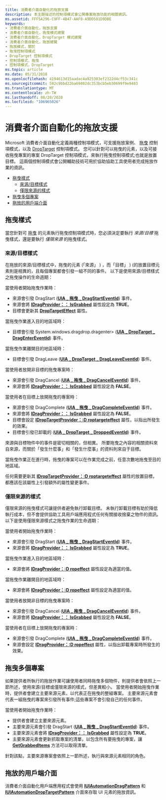 ```yaml
---
title: 消費者介面自動化的拖放支援
description: 本主題描述的控制項模式會公開專案拖放功能的相關資訊。
ms.assetid: FFF5A296-C9FF-4B47-AAF8-A9DD581D9DBE
keywords:
- 消費者介面自動化，拖放支援
- 消費者介面自動化，拖曳模式總覽
- 消費者介面自動化，DropTarget 模式總覽
- 消費者介面自動化，拖放總覽
- 拖放模式，關於
- 拖曳控制項模式
- DropTarget 控制項模式
- 控制項模式，拖曳
- 控制項模式，DropTarget
ms.topic: article
ms.date: 05/31/2018
ms.openlocfilehash: 4194613d15aadac4a925303ef2322d4cf53c341c
ms.sourcegitcommit: 592c9bbd22ba69802dc353bcb5eb30699f9e9403
ms.translationtype: MT
ms.contentlocale: zh-TW
ms.lasthandoff: 08/20/2020
ms.locfileid: "106965026"
---
```

# <a name="ui-automation-support-for-drag-and-drop"></a>消費者介面自動化的拖放支援

Microsoft 消費者介面自動化定義兩種控制項模式，可支援拖放案例、 [拖曳](/windows/desktop/WinAuto/uiauto-implementingdrag) 控制項模式，以及 [DropTarget](/windows/desktop/WinAuto/uiauto-implementingdroptarget) 控制項模式。 您可以針對可以拖曳的元素，以及可接收拖曳專案的專案 DropTarget 控制項模式，來執行拖曳控制項模式;也就是放置目標。 這兩個控制項模式會公開輔助技術可用於協助協助工具使用者完成拖放作業的資訊。

-   [拖曳樣式](#dragging-styles)
    -   [來源/目標樣式](#sourcetarget-style)
    -   [僅限來源的樣式](#source-only-style)
-   [拖曳多個專案](#dragging-multiple-items)
-   [拖放的用戶端介面](#client-interfaces-for-drag-and-drop)

## <a name="dragging-styles"></a>拖曳樣式

當您針對可 [拖曳](/windows/desktop/WinAuto/uiauto-implementingdrag) 的元素執行拖曳控制項模式時，您必須決定要執行 *來源/目標* 拖曳樣式，還是要執行 *僅限來源* 的拖曳樣式。

### <a name="sourcetarget-style"></a>來源/目標樣式

在拖放的來源/目標樣式中，拖曳的元素 (「來源」 ) ，而「目標」 )  (的放置目標元素則是相異的，且每個專案都會引發一組不同的事件。 以下是使用來源/目標樣式之拖曳操作的生命週期： <dl> 當使用者開始拖曳作業時：

-   來源會引發 DragStart ([**UIA \_ 拖曳 \_ DragStartEventId**](uiauto-event-ids.md)) 事件。
-   來源會將 [**IDragProvider：： IsGrabbed**](/windows/desktop/api/UIAutomationCore/nf-uiautomationcore-idragprovider-get_isgrabbed) 屬性設定為 **TRUE**。
-   目標會更新其 [**DropTargetEffect**](/windows/desktop/api/UIAutomationCore/nf-uiautomationcore-idroptargetprovider-get_droptargeteffect) 屬性。

  
當拖曳作業進入目的地區域時：

-   目標會引發 System.windows.dragdrop.dragenter> ([**UIA \_ DropTarget \_ DragEnterEventId**](uiauto-event-ids.md)) 事件。

  
當拖曳作業離開目的地區域時：

-   目標會引發 DragLeave ([**UIA \_ DropTarget \_ DragLeaveEventId**](uiauto-event-ids.md)) 事件。

  
當使用者放開非目標的拖曳專案時：

-   來源會引發 DragCancel ([**UIA \_ 拖曳 \_ DragCancelEventId**](uiauto-event-ids.md)) 事件。
-   來源會將 [**IDragProvider：： IsGrabbed**](/windows/desktop/api/UIAutomationCore/nf-uiautomationcore-idragprovider-get_isgrabbed) 屬性設定為 **FALSE**。

  
當使用者在目標上放開拖曳的專案時：

-   來源會引發 DragComplete ([**UIA \_ 拖曳 \_ DragCompleteEventId**](uiauto-event-ids.md)) 事件。
-   來源會將 [**IDragProvider：： IsGrabbed**](/windows/desktop/api/UIAutomationCore/nf-uiautomationcore-idragprovider-get_isgrabbed) 屬性設定為 **FALSE**。
-   目標會設定 [**IDropTargetProvider：:D roptargeteffect**](/windows/desktop/api/UIAutomationCore/nf-uiautomationcore-idroptargetprovider-get_droptargeteffect) 屬性，以指出所發生的效果。
-   目標會引發已卸載的 ([**UIA \_ DropTarget \_ DroppedEventId**](uiauto-event-ids.md)) 事件。

  
</dl>

來源與目標物件中的事件是密切相關的，但相異。 所要拖曳之內容的相關資料來自來源，而關於「發生什麼事」和「發生什麼事」的資料則來自于目標。

當拖曳作業正在進行時，拖曳的專案可以在作業完成之前，任意次數地拖曳至目的地區域。

任何需要更新其 [**IDropTargetProvider：:D roptargeteffect**](/windows/desktop/api/UIAutomationCore/nf-uiautomationcore-idroptargetprovider-get_droptargeteffect) 屬性的放置目標，都應該在該屬性上引發額外的屬性變更事件。

### <a name="source-only-style"></a>僅限來源的樣式

僅限來源的拖曳樣式可讓提供者避免執行卸載目標。 未執行卸載目標有助於降低執行成本，但不會提供協助工具用戶端應用程式任何有關接收捨棄之物件的資訊。 以下是使用僅限來源樣式之拖曳作業的生命週期： <dl> 當使用者開始拖曳作業時：

-   來源會引發 DragStart ([**UIA \_ 拖曳 \_ DragStartEventId**](uiauto-event-ids.md)) 事件。
-   來源會將 [**IDragProvider：： IsGrabbed**](/windows/desktop/api/UIAutomationCore/nf-uiautomationcore-idragprovider-get_isgrabbed) 屬性設定為 **TRUE**。

  
當拖曳作業進入目的地區域時：

-   來源會將 [**IDragProvider：:D ropeffect**](/windows/desktop/api/UIAutomationCore/nf-uiautomationcore-idragprovider-get_dropeffect) 屬性設定為適當的值。

  
當拖曳作業離開目的地區域時：

-   來源會將 [**IDragProvider：:D ropeffect**](/windows/desktop/api/UIAutomationCore/nf-uiautomationcore-idragprovider-get_dropeffect) 屬性設定為適當的值。

  
當使用者放開非目標的拖曳專案時：

-   來源會引發 DragCancel ([**UIA \_ 拖曳 \_ DragCancelEventId**](uiauto-event-ids.md)) 事件。
-   來源會將 [**IDragProvider：： IsGrabbed**](/windows/desktop/api/UIAutomationCore/nf-uiautomationcore-idragprovider-get_isgrabbed) 屬性設定為 **FALSE**。

  
當使用者在目標上放開拖曳的專案時：

-   來源會引發 DragComplete ([**UIA \_ 拖曳 \_ DragCompleteEventId**](uiauto-event-ids.md)) 事件。
-   來源會設定 [**IDragProvider：:D ropeffect**](/windows/desktop/api/UIAutomationCore/nf-uiautomationcore-idragprovider-get_dropeffect) 屬性，以指出卸載專案時所發生的效果。

  
</dl>

## <a name="dragging-multiple-items"></a>拖曳多個專案

如果提供者所執行的拖放作業可讓使用者同時拖曳多個物件，則提供者會依照上一節所述，使用來源/目標或僅限來源的樣式，但差異較小。 當使用者開始拖曳作業時，提供者會建立主要來源元素，以代表正在拖曳的整組專案。 主要來源元素會代表一組拖曳的專案來引發所有事件;這些專案不會引發自己的任何事件。<dl> 當使用者開始拖曳作業時：

-   提供者會建立主要來源元素。
-   主要來源元素會引發 DragStart ([**UIA \_ 拖曳 \_ DragStartEventId**](uiauto-event-ids.md)) 事件。
-   主要來源元素會將 [**IDragProvider：： IsGrabbed**](/windows/desktop/api/UIAutomationCore/nf-uiautomationcore-idragprovider-get_isgrabbed) 屬性設定為 **TRUE**。
-   主要來源元素會更新抓取專案的清單，以包含所有要拖曳的專案，讓 [**GetGrabbedItems**](/windows/desktop/api/UIAutomationCore/nf-uiautomationcore-idragprovider-getgrabbeditems) 方法可以取得清單。

  
</dl>

針對該點，主要來源專案會依照上一節所述，執行與來源元素相同的角色。

## <a name="client-interfaces-for-drag-and-drop"></a>拖放的用戶端介面

消費者介面自動化用戶端應用程式會使用 [**IUIAutomationDragPattern**](/windows/desktop/api/UIAutomationClient/nn-uiautomationclient-iuiautomationdragpattern) 和 [**IUIAutomationDropTargetPattern**](/windows/desktop/api/UIAutomationClient/nn-uiautomationclient-iuiautomationdroptargetpattern) 介面來存取 UI 元素的拖放資訊。

 

 